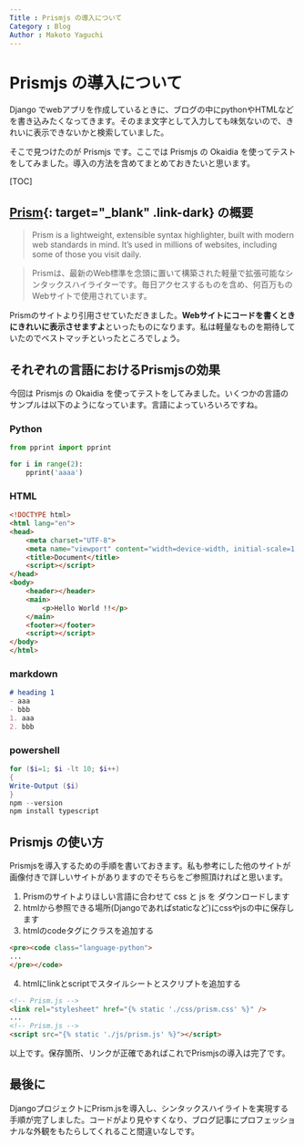 ```yaml
---
Title : Prismjs の導入について
Category : Blog
Author : Makoto Yaguchi
---
```


# Prismjs の導入について
Django でwebアプリを作成しているときに、ブログの中にpythonやHTMLなどを書き込みたくなってきます。そのまま文字として入力しても味気ないので、きれいに表示できないかと検索していました。

そこで見つけたのが Prismjs です。ここでは Prismjs の Okaidia を使ってテストをしてみました。導入の方法を含めてまとめておきたいと思います。

[TOC]

## [Prism](https://prismjs.com/){: target="_blank" .link-dark} の概要
>Prism is a lightweight, extensible syntax highlighter, built with modern web standards in mind. It’s used in millions of websites, including some of those you visit daily. 

>Prismは、最新のWeb標準を念頭に置いて構築された軽量で拡張可能なシンタックスハイライターです。毎日アクセスするものを含め、何百万ものWebサイトで使用されています。

Prismのサイトより引用させていただきました。**Webサイトにコードを書くときにきれいに表示させますよ**といったものになります。私は軽量なものを期待していたのでベストマッチといったところでしょう。

## それぞれの言語におけるPrismjsの効果
今回は Prismjs の Okaidia を使ってテストをしてみました。いくつかの言語のサンプルは以下のようになっています。言語によっていろいろですね。

### Python
```python
from pprint import pprint

for i in range(2):
    pprint('aaaa')
```

### HTML
```html
<!DOCTYPE html>
<html lang="en">
<head>
    <meta charset="UTF-8">
    <meta name="viewport" content="width=device-width, initial-scale=1.0">
    <title>Document</title>
    <script></script>
</head>
<body>
    <header></header>
    <main>
        <p>Hello World !!</p>
    </main>
    <footer></footer>
    <script></script>
</body>
</html>
```

### markdown
```markdown
# heading 1
- aaa
- bbb
1. aaa
2. bbb
```


### powershell
```PowerShell
for ($i=1; $i -lt 10; $i++)
{
Write-Output ($i)
} 
npm --version
npm install typescript
```


## Prismjs の使い方
Prismjsを導入するための手順を書いておきます。私も参考にした他のサイトが画像付きで詳しいサイトがありますのでそちらをご参照頂ければと思います。

1. Prismのサイトよりほしい言語に合わせて css と js を ダウンロードします
2. htmlから参照できる場所(Djangoであればstaticなど)にcssやjsの中に保存します
3. htmlのcodeタグにクラスを追加する
```html
<pre><code class="language-python">
...
</pre></code>
```
4. htmlにlinkとscriptでスタイルシートとスクリプトを追加する
```html
<!-- Prism.js -->
<link rel="stylesheet" href="{% static './css/prism.css' %}" />
...
<!-- Prism.js -->
<script src="{% static './js/prism.js' %}"></script>
```

以上です。保存箇所、リンクが正確であればこれでPrismjsの導入は完了です。

## 最後に
DjangoプロジェクトにPrism.jsを導入し、シンタックスハイライトを実現する手順が完了しました。コードがより見やすくなり、ブログ記事にプロフェッショナルな外観をもたらしてくれること間違いなしです。